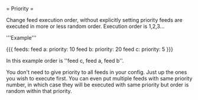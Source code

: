 = Priority =

Change feed execution order, without explicitly setting priority feeds are executed in more or less random order. Execution order is 1,2,3...

'''Example'''

{{{
feeds:
  feed a:
    priority: 10
  feed b:
    priority: 20
  feed c: 
    priority: 5
}}}

In this example order is ''feed c, feed a, feed b''.

You don't need to give priority to all feeds in your config. Just up the ones you wish to execute first. You can even put multiple feeds with same priority number, in which case they will be executed with same priority but order is random within that priority.

